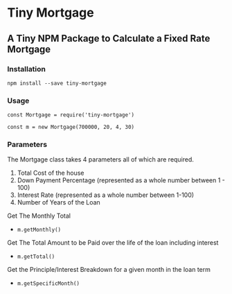 # Tiny Mortgage
## A Tiny NPM Package to Calculate a Fixed Rate Mortgage

### Installation
`npm install --save tiny-mortgage`

### Usage
`const Mortgage = require('tiny-mortgage')`

`const m = new Mortgage(700000, 20, 4, 30)`

### Parameters
The Mortgage class takes 4 parameters all of which are required.
1. Total Cost of the house
2. Down Payment Percentage (represented as a whole number between 1 - 100)
3. Interest Rate (represented as a whole number between 1-100)
4. Number of Years of the Loan

Get The Monthly Total
- `m.getMonthly()`

Get The Total Amount to be Paid over the life of the loan including interest
- `m.getTotal()`

Get the Principle/Interest Breakdown for a given month in the loan term
- `m.getSpecificMonth()`

